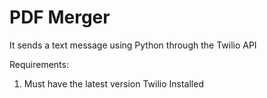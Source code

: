 # PDF Merger

It sends a text message using Python through the Twilio API

Requirements:

1. Must have the latest version Twilio Installed

